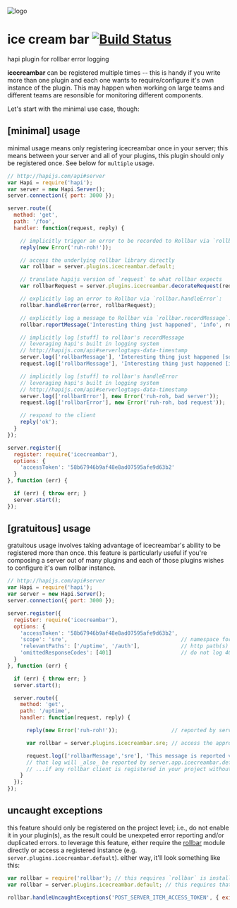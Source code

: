 ![logo](https://raw.githubusercontent.com/yayuhh/icecreambar/master/logo.png)

# ice cream bar [![Build Status](https://travis-ci.org/yayuhh/icecreambar.svg?branch=master)](https://travis-ci.org/yayuhh/icecreambar)
hapi plugin for rollbar error logging

**icecreambar** can be registered multiple times -- this is handy if you write more than one plugin and each one wants to require/configure it's own instance of the plugin. This may happen when working on large teams and different teams are resonsible for monitoring different components.

Let's start with the minimal use case, though:

## [minimal] usage
minimal usage means only registering icecreambar once in your server; this means between your server and all of your plugins, this plugin should only be registered once. See below for `multiple` usage.

```javascript
// http://hapijs.com/api#server
var Hapi = require('hapi');
var server = new Hapi.Server();
server.connection({ port: 3000 });

server.route({
  method: 'get',
  path: '/foo',
  handler: function(request, reply) {

    // implicitly trigger an error to be recorded to Rollbar via `rollbar.handleError`:
    reply(new Error('ruh-roh!'));

    // access the underlying rollbar library directly
    var rollbar = server.plugins.icecreambar.default;

    // translate hapijs version of `request` to what rollbar expects
    var rollbarRequest = server.plugins.icecreambar.decorateRequest(request);

    // explicitly log an error to Rollbar via `rollbar.handleError`:
    rollbar.handleError(error, rollbarRequest);

    // explicitly log a message to Rollbar via `rollbar.recordMessage`:
    rollbar.reportMessage('Interesting thing just happened', 'info', rollbarRequest);

    // implicitly log [stuff] to rollbar's recordMessage
    // leveraging hapi's built in logging system
    // http://hapijs.com/api#serverlogtags-data-timestamp
    server.log(['rollbarMessage'], 'Interesting thing just happened [somewhere in the server]');
    request.log(['rollbarMessage'], 'Interesting thing just happened [in the current request]');

    // implicitly log [stuff] to rollbar's handleError
    // leveraging hapi's built in logging system
    // http://hapijs.com/api#serverlogtags-data-timestamp
    server.log(['rollbarError'], new Error('ruh-roh, bad server'));
    request.log(['rollbarError'], new Error('ruh-roh, bad request'));

    // respond to the client
    reply('ok');
  }
});

server.register({
  register: require('icecreambar'),
  options: {
    'accessToken': '58b67946b9af48e8ad07595afe9d63b2'
  }
}, function (err) {

  if (err) { throw err; }
  server.start();
});
```

## [gratuitous] usage
gratuitous usage involves taking advantage of icecreambar's ability to be registered more than once. this feature is particularly useful if you're composing a server out of many plugins and each of those plugins wishes to configure it's own rollbar instance.

```javascript
// http://hapijs.com/api#server
var Hapi = require('hapi');
var server = new Hapi.Server();
server.connection({ port: 3000 });

server.register({
  register: require('icecreambar'),
  options: {
    'accessToken': '58b67946b9af48e8ad07595afe9d63b2',
    'scope': 'sre',                                    // namespace for this instance of rollbar
    'relevantPaths': ['/uptime', '/auth'],             // http path(s) that this instance shall report on
    'omittedResponseCodes': [401]                      // do not log 401 responses
  }
}, function (err) {

  if (err) { throw err; }
  server.start();

  server.route({
    method: 'get',
    path: '/uptime',
    handler: function(request, reply) {

      reply(new Error('ruh-roh!'));                 // reported by server.app.icecreambar.sre

      var rollbar = server.plugins.icecreambar.sre; // access the appropriate rollbar library directly

      request.log(['rollbarMessage','sre'], 'This message is reported via server.app.icecreambar.sre');
      // that log will _also_ be reported by server.app.icecreambar.default
      // ...if any rollbar client is registered in your project without a defined scope
    }
  });
});
```

## uncaught exceptions
this feature should only be registered on the project level; i.e., do not enable it in your plugin(s), as the result could be unexpeted error reporting and/or duplicated errors. to leverage this feature, either require the [rollbar](https://rollbar.com/docs/notifier/node_rollbar/#uncaught-exceptions) module directly or access a registered instance (e.g. `server.plugins.icecreambar.default`). either way, it'll look something like this:

```js
var rollbar = require('rollbar'); // this requires `rollbar` is installed to your `node_modules` folder
var rollbar = server.plugins.icecreambar.default; // this requires that you've registered `icecreambar` without a scope, or explicitly named the scope `default`. you can substitute `default` for any registered scope.

rollbar.handleUncaughtExceptions('POST_SERVER_ITEM_ACCESS_TOKEN', { exitOnUncaughtException: true });
```
